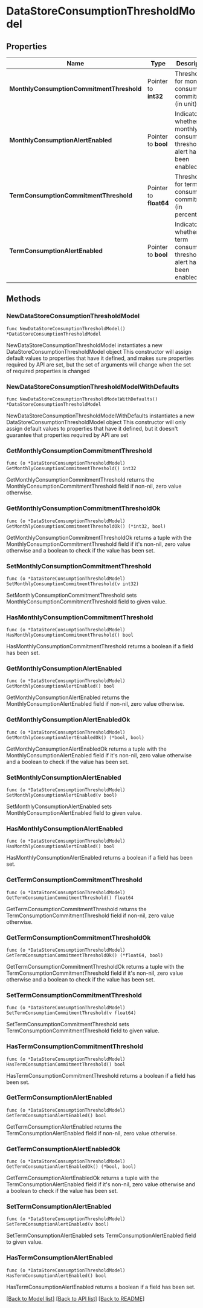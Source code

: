 # DataStoreConsumptionThresholdModel

## Properties

Name | Type | Description | Notes
------------ | ------------- | ------------- | -------------
**MonthlyConsumptionCommitmentThreshold** | Pointer to **int32** | Threshold for monthly consumption commitment (in unit) | [optional] 
**MonthlyConsumptionAlertEnabled** | Pointer to **bool** | Indicator for whether monthly consumption threshold alert has been enabled | [optional] 
**TermConsumptionCommitmentThreshold** | Pointer to **float64** | Threshold for term consumption commitment (in percentage) | [optional] 
**TermConsumptionAlertEnabled** | Pointer to **bool** | Indicator for whether term consumption threshold alert has been enabled | [optional] 

## Methods

### NewDataStoreConsumptionThresholdModel

`func NewDataStoreConsumptionThresholdModel() *DataStoreConsumptionThresholdModel`

NewDataStoreConsumptionThresholdModel instantiates a new DataStoreConsumptionThresholdModel object
This constructor will assign default values to properties that have it defined,
and makes sure properties required by API are set, but the set of arguments
will change when the set of required properties is changed

### NewDataStoreConsumptionThresholdModelWithDefaults

`func NewDataStoreConsumptionThresholdModelWithDefaults() *DataStoreConsumptionThresholdModel`

NewDataStoreConsumptionThresholdModelWithDefaults instantiates a new DataStoreConsumptionThresholdModel object
This constructor will only assign default values to properties that have it defined,
but it doesn't guarantee that properties required by API are set

### GetMonthlyConsumptionCommitmentThreshold

`func (o *DataStoreConsumptionThresholdModel) GetMonthlyConsumptionCommitmentThreshold() int32`

GetMonthlyConsumptionCommitmentThreshold returns the MonthlyConsumptionCommitmentThreshold field if non-nil, zero value otherwise.

### GetMonthlyConsumptionCommitmentThresholdOk

`func (o *DataStoreConsumptionThresholdModel) GetMonthlyConsumptionCommitmentThresholdOk() (*int32, bool)`

GetMonthlyConsumptionCommitmentThresholdOk returns a tuple with the MonthlyConsumptionCommitmentThreshold field if it's non-nil, zero value otherwise
and a boolean to check if the value has been set.

### SetMonthlyConsumptionCommitmentThreshold

`func (o *DataStoreConsumptionThresholdModel) SetMonthlyConsumptionCommitmentThreshold(v int32)`

SetMonthlyConsumptionCommitmentThreshold sets MonthlyConsumptionCommitmentThreshold field to given value.

### HasMonthlyConsumptionCommitmentThreshold

`func (o *DataStoreConsumptionThresholdModel) HasMonthlyConsumptionCommitmentThreshold() bool`

HasMonthlyConsumptionCommitmentThreshold returns a boolean if a field has been set.

### GetMonthlyConsumptionAlertEnabled

`func (o *DataStoreConsumptionThresholdModel) GetMonthlyConsumptionAlertEnabled() bool`

GetMonthlyConsumptionAlertEnabled returns the MonthlyConsumptionAlertEnabled field if non-nil, zero value otherwise.

### GetMonthlyConsumptionAlertEnabledOk

`func (o *DataStoreConsumptionThresholdModel) GetMonthlyConsumptionAlertEnabledOk() (*bool, bool)`

GetMonthlyConsumptionAlertEnabledOk returns a tuple with the MonthlyConsumptionAlertEnabled field if it's non-nil, zero value otherwise
and a boolean to check if the value has been set.

### SetMonthlyConsumptionAlertEnabled

`func (o *DataStoreConsumptionThresholdModel) SetMonthlyConsumptionAlertEnabled(v bool)`

SetMonthlyConsumptionAlertEnabled sets MonthlyConsumptionAlertEnabled field to given value.

### HasMonthlyConsumptionAlertEnabled

`func (o *DataStoreConsumptionThresholdModel) HasMonthlyConsumptionAlertEnabled() bool`

HasMonthlyConsumptionAlertEnabled returns a boolean if a field has been set.

### GetTermConsumptionCommitmentThreshold

`func (o *DataStoreConsumptionThresholdModel) GetTermConsumptionCommitmentThreshold() float64`

GetTermConsumptionCommitmentThreshold returns the TermConsumptionCommitmentThreshold field if non-nil, zero value otherwise.

### GetTermConsumptionCommitmentThresholdOk

`func (o *DataStoreConsumptionThresholdModel) GetTermConsumptionCommitmentThresholdOk() (*float64, bool)`

GetTermConsumptionCommitmentThresholdOk returns a tuple with the TermConsumptionCommitmentThreshold field if it's non-nil, zero value otherwise
and a boolean to check if the value has been set.

### SetTermConsumptionCommitmentThreshold

`func (o *DataStoreConsumptionThresholdModel) SetTermConsumptionCommitmentThreshold(v float64)`

SetTermConsumptionCommitmentThreshold sets TermConsumptionCommitmentThreshold field to given value.

### HasTermConsumptionCommitmentThreshold

`func (o *DataStoreConsumptionThresholdModel) HasTermConsumptionCommitmentThreshold() bool`

HasTermConsumptionCommitmentThreshold returns a boolean if a field has been set.

### GetTermConsumptionAlertEnabled

`func (o *DataStoreConsumptionThresholdModel) GetTermConsumptionAlertEnabled() bool`

GetTermConsumptionAlertEnabled returns the TermConsumptionAlertEnabled field if non-nil, zero value otherwise.

### GetTermConsumptionAlertEnabledOk

`func (o *DataStoreConsumptionThresholdModel) GetTermConsumptionAlertEnabledOk() (*bool, bool)`

GetTermConsumptionAlertEnabledOk returns a tuple with the TermConsumptionAlertEnabled field if it's non-nil, zero value otherwise
and a boolean to check if the value has been set.

### SetTermConsumptionAlertEnabled

`func (o *DataStoreConsumptionThresholdModel) SetTermConsumptionAlertEnabled(v bool)`

SetTermConsumptionAlertEnabled sets TermConsumptionAlertEnabled field to given value.

### HasTermConsumptionAlertEnabled

`func (o *DataStoreConsumptionThresholdModel) HasTermConsumptionAlertEnabled() bool`

HasTermConsumptionAlertEnabled returns a boolean if a field has been set.


[[Back to Model list]](../README.md#documentation-for-models) [[Back to API list]](../README.md#documentation-for-api-endpoints) [[Back to README]](../README.md)


